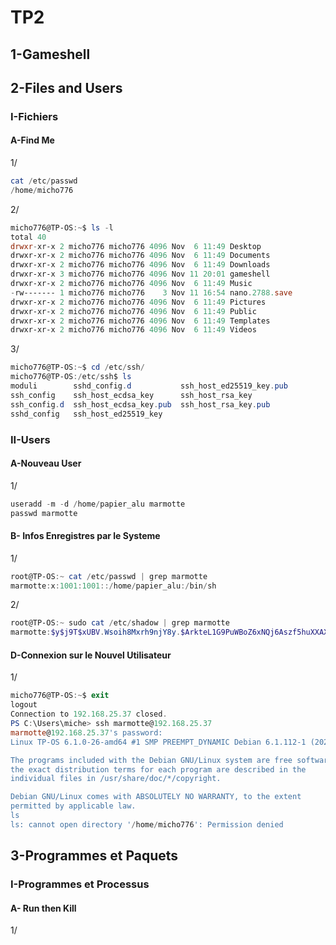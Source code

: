 # TP2

## 1-Gameshell

## 2-Files and Users

### I-Fichiers

#### A-Find Me

1/

```powershell
cat /etc/passwd
/home/micho776
```

2/

```powershell
micho776@TP-OS:~$ ls -l
total 40
drwxr-xr-x 2 micho776 micho776 4096 Nov  6 11:49 Desktop
drwxr-xr-x 2 micho776 micho776 4096 Nov  6 11:49 Documents
drwxr-xr-x 2 micho776 micho776 4096 Nov  6 11:49 Downloads
drwxr-xr-x 3 micho776 micho776 4096 Nov 11 20:01 gameshell
drwxr-xr-x 2 micho776 micho776 4096 Nov  6 11:49 Music
-rw------- 1 micho776 micho776    3 Nov 11 16:54 nano.2788.save
drwxr-xr-x 2 micho776 micho776 4096 Nov  6 11:49 Pictures
drwxr-xr-x 2 micho776 micho776 4096 Nov  6 11:49 Public
drwxr-xr-x 2 micho776 micho776 4096 Nov  6 11:49 Templates
drwxr-xr-x 2 micho776 micho776 4096 Nov  6 11:49 Videos
```

3/

```powershell
micho776@TP-OS:~$ cd /etc/ssh/
micho776@TP-OS:/etc/ssh$ ls
moduli        sshd_config.d           ssh_host_ed25519_key.pub
ssh_config    ssh_host_ecdsa_key      ssh_host_rsa_key
ssh_config.d  ssh_host_ecdsa_key.pub  ssh_host_rsa_key.pub
sshd_config   ssh_host_ed25519_key
```

### II-Users

#### A-Nouveau User

1/

```powershell
useradd -m -d /home/papier_alu marmotte
passwd marmotte
```

#### B- Infos Enregistres par le Systeme

1/

```powershell
root@TP-OS:~ cat /etc/passwd | grep marmotte
marmotte:x:1001:1001::/home/papier_alu:/bin/sh
```

2/

```powershell
root@TP-OS:~ sudo cat /etc/shadow | grep marmotte
marmotte:$y$j9T$xUBV.Wsoih8Mxrh9njY8y.$ArkteL1G9PuWBoZ6xNQj6Aszf5huXXAXh1mQcNXhhv2:20038:0:99999:7:::
```

#### D-Connexion sur le Nouvel Utilisateur

1/

```powershell
micho776@TP-OS:~$ exit
logout
Connection to 192.168.25.37 closed.
PS C:\Users\miche> ssh marmotte@192.168.25.37
marmotte@192.168.25.37's password:
Linux TP-OS 6.1.0-26-amd64 #1 SMP PREEMPT_DYNAMIC Debian 6.1.112-1 (2024-09-30) x86_64

The programs included with the Debian GNU/Linux system are free software;
the exact distribution terms for each program are described in the
individual files in /usr/share/doc/*/copyright.

Debian GNU/Linux comes with ABSOLUTELY NO WARRANTY, to the extent
permitted by applicable law.
ls
ls: cannot open directory '/home/micho776': Permission denied
```

## 3-Programmes et Paquets

### I-Programmes et Processus

#### A- Run then Kill

1/
